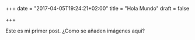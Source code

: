 +++
date = "2017-04-05T19:24:21+02:00"
title = "Hola Mundo"
draft = false

+++

Este es mi primer post. ¿Como se añaden imágenes aqui?